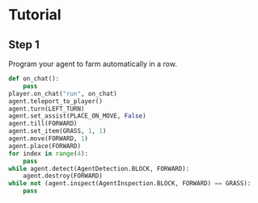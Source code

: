 # Tutorial

## Step 1
Program your agent to farm automatically in a row.

```python
def on_chat():
    pass
player.on_chat("run", on_chat)
agent.teleport_to_player()
agent.turn(LEFT_TURN)
agent.set_assist(PLACE_ON_MOVE, False)
agent.till(FORWARD)
agent.set_item(GRASS, 1, 1)
agent.move(FORWARD, 1)
agent.place(FORWARD)
for index in range(4):
    pass
while agent.detect(AgentDetection.BLOCK, FORWARD):
    agent.destroy(FORWARD)
while not (agent.inspect(AgentInspection.BLOCK, FORWARD) == GRASS):
    pass
```
